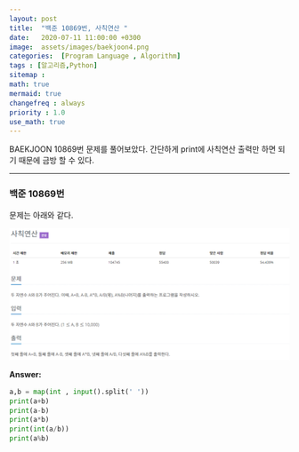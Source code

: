 ```yaml
---
layout: post
title:  "백준 10869번, 사칙연산 "
date:   2020-07-11 11:00:00 +0300
image:  assets/images/baekjoon4.png
categories:  [Program Language , Algorithm]
tags : [알고리즘,Python]
sitemap :
math: true
mermaid: true
changefreq : always
priority : 1.0
use_math: true
---
```



BAEKJOON 10869번 문제를 풀어보았다. 간단하게 print에 사칙연산 출력만 하면 되기 때문에 금방 할 수 있다.


----------

### 백준 10869번

문제는 아래와 같다.

<center><img src="../assets/images/baekjoon4.png" ></center>

**Answer:**

```python 
a,b = map(int , input().split(' '))
print(a+b)
print(a-b)
print(a*b)
print(int(a/b))
print(a%b)
```
